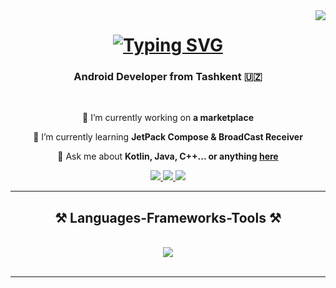 <img align="right" src="https://visitor-badge.laobi.icu/badge?page_id=Aziz-boy.Aziz-boy" />

<h1 align="center">
    <a href="https://git.io/typing-svg"><img src="https://readme-typing-svg.demolab.com?font=Fira+Code&pause=1000&width=435&lines=Hi+There!+%F0%9F%91%8B+I'm+Javohir+Oromov!" alt="Typing SVG" /></a>
</h1>

<h3 align="center">Android Developer from Tashkent 🇺🇿</h3>

<br/>

<div align="center">
 
 🔭 I’m currently working on **a marketplace** 
 
 🌱 I’m currently learning **JetPack Compose & BroadCast Receiver**

💬 Ask me about **Kotlin, Java, C++... or anything [here](https://github.com/JavohirOromov/)**

 </div>
 
<div align="center"> 
 <a href="mailto:oromovjavoxir@gmail.com">
    <img src="https://img.shields.io/badge/Gmail-333333?style=for-the-badge&logo=gmail&logoColor=red" />
</a>

<a href="https://www.linkedin.com/in/javohir-oromov-812aab317/" target="_blank">
    <img src="https://img.shields.io/badge/LinkedIn-0077B5?style=for-the-badge&logo=linkedin&logoColor=white" target="_blank" />
</a>



  <a href="https://t.me/Javohir_Oromov" target="_blank">
     <img src="https://img.shields.io/badge/Portfolio-FF5722?style=for-the-badge&logo=todoist&logoColor=white" target="_blank" /> <!-- sqlite, safari, google-chrome are other good icon options -->
  </a>
</div>

 <hr/>
 
<h2 align="center">⚒️ Languages-Frameworks-Tools ⚒️</h2>
<br/>
<div align="center">
   <img src="https://skillicons.dev/icons?i=androidstudio,kotlin,java,gradle,flutter,dart,firebase,sqlite,figma,git,github,vscode,docker,linux,postman,materialui,cpp,cs,c,docker,linkedin,assembly" />
</div>

<br/>
<hr/>
